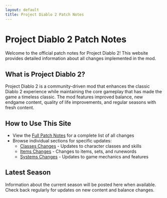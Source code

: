 ```yaml
---
layout: default
title: Project Diablo 2 Patch Notes
---
```


# Project Diablo 2 Patch Notes

Welcome to the official patch notes for Project Diablo 2! This website provides detailed information about all changes implemented in the mod.

## What is Project Diablo 2?

Project Diablo 2 is a community-driven mod that enhances the classic Diablo 2 experience while maintaining the core gameplay that has made the game a timeless classic. The mod features improved balance, new endgame content, quality of life improvements, and regular seasons with fresh content.

## How to Use This Site

- View the [Full Patch Notes](/patchnotes/full-notes) for a complete list of all changes
- Browse individual sections for specific updates:
  - [Classes Changes](/patchnotes/sections/classes) - Updates to character classes and skills
  - [Items Changes](/patchnotes/sections/items) - Changes to items, sets, and runewords
  - [Systems Changes](/patchnotes/sections/systems) - Updates to game mechanics and features

## Latest Season

Information about the current season will be posted here when available. Check back regularly for updates on new content and balance changes.